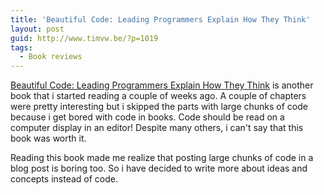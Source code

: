 ```yaml
---
title: 'Beautiful Code: Leading Programmers Explain How They Think'
layout: post
guid: http://www.timvw.be/?p=1019
tags:
  - Book reviews
---
```

[Beautiful Code: Leading Programmers Explain How They Think](http://www.amazon.com/Beautiful-Code-Leading-Programmers-Practice/dp/0596510047) is another book that i started reading a couple of weeks ago. A couple of chapters were pretty interesting but i skipped the parts with large chunks of code because i get bored with code in books. Code should be read on a computer display in an editor! Despite many others, i can't say that this book was worth it.

Reading this book made me realize that posting large chunks of code in a blog post is boring too. So i have decided to write more about ideas and concepts instead of code.
